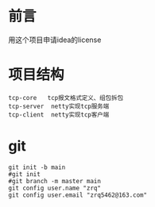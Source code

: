 # 前言
用这个项目申请idea的license

# 项目结构
```
tcp-core   tcp报文格式定义、组包拆包
tcp-server  netty实现tcp服务端
tcp-client  netty实现tcp客户端
```

# git
```
git init -b main
#git init
#git branch -m master main
git config user.name "zrq"
git config user.email "zrq5462@163.com"
```